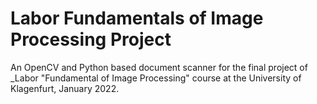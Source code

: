 # Labor Fundamentals of Image Processing Project
An OpenCV and Python based document scanner for the final project of _Labor "Fundamental of Image Processing" course at the University of Klagenfurt, January 2022.

